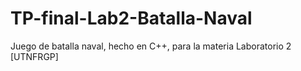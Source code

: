 # TP-final-Lab2-Batalla-Naval
Juego de batalla naval, hecho en C++, para la materia Laboratorio 2 [UTNFRGP]
